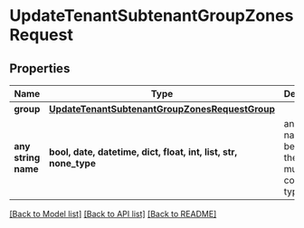 # UpdateTenantSubtenantGroupZonesRequest


## Properties
Name | Type | Description | Notes
------------ | ------------- | ------------- | -------------
**group** | [**UpdateTenantSubtenantGroupZonesRequestGroup**](UpdateTenantSubtenantGroupZonesRequestGroup.md) |  | 
**any string name** | **bool, date, datetime, dict, float, int, list, str, none_type** | any string name can be used but the value must be the correct type | [optional]

[[Back to Model list]](../README.md#documentation-for-models) [[Back to API list]](../README.md#documentation-for-api-endpoints) [[Back to README]](../README.md)


